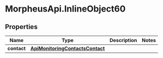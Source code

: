 # MorpheusApi.InlineObject60

## Properties

Name | Type | Description | Notes
------------ | ------------- | ------------- | -------------
**contact** | [**ApiMonitoringContactsContact**](ApiMonitoringContactsContact.md) |  | 


